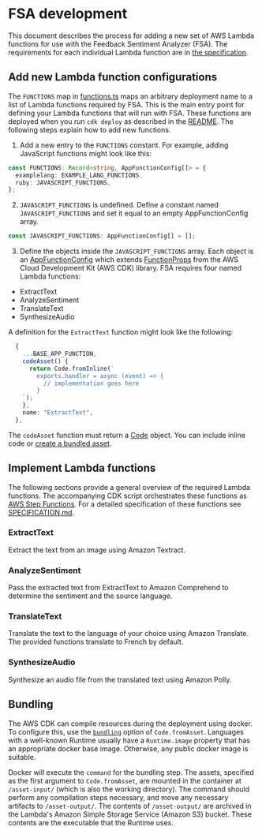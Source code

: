 # FSA development

This document describes the process for adding a new set of AWS Lambda functions for use with the Feedback Sentiment Analyzer (FSA). The requirements for each individual Lambda function are in [the specification](./SPECIFICATION.md).

## Add new Lambda function configurations

The `FUNCTIONS` map in [functions.ts](./cdk/lib/functions.ts) maps an arbitrary deployment name to a list of Lambda functions required by FSA. This is the main entry point for defining your Lambda functions that will run with FSA. These functions are deployed when you run `cdk deploy` as described in the [README](./README.md). The following steps explain how to add new functions.

1. Add a new entry to the `FUNCTIONS` constant. For example, adding JavaScript functions might look like this:

```typescript
const FUNCTIONS: Record<string, AppFunctionConfig[]> = {
  examplelang: EXAMPLE_LANG_FUNCTIONS,
  ruby: JAVASCRIPT_FUNCTIONS,
};
```

2. `JAVASCRIPT_FUNCTIONS` is undefined. Define a constant named `JAVASCRIPT_FUNCTIONS` and set it equal to an empty AppFunctionConfig array.

```typescript
const JAVASCRIPT_FUNCTIONS: AppFunctionConfig[] = [];
```

3. Define the objects inside the `JAVASCRIPT_FUNCTIONS` array. Each object is an [AppFunctionConfig](./cdk/lib/constructs/app-lambdas.ts#4) which extends [FunctionProps](https://docs.aws.amazon.com/cdk/api/v2/docs/aws-cdk-lib.aws_lambda.FunctionProps.html) from the AWS Cloud Development Kit (AWS CDK) library. FSA requires four named Lambda functions:

- ExtractText
- AnalyzeSentiment
- TranslateText
- SynthesizeAudio

A definition for the `ExtractText` function might look like the following:

```typescript
  {
    ...BASE_APP_FUNCTION,
    codeAsset() {
      return Code.fromInline(`
        exports.handler = async (event) => {
          // implementation goes here
        }
    `);
    },
    name: "ExtractText",
  },
```

The `codeAsset` function must return a [Code](https://docs.aws.amazon.com/cdk/api/v2/docs/aws-cdk-lib.aws_lambda.Code.html) object. You can include inline code or [create a bundled asset](#bundling).

## Implement Lambda functions

The following sections provide a general overview of the required Lambda functions. The accompanying CDK script orchestrates these functions as [AWS Step Functions](https://docs.aws.amazon.com/step-functions/latest/dg/welcome.html). For a detailed specification of these functions see [SPECIFICATION.md](./SPECIFICATION.md).

### ExtractText

Extract the text from an image using Amazon Textract.

### AnalyzeSentiment

Pass the extracted text from ExtractText to Amazon Comprehend to determine the sentiment and the source language.

### TranslateText

Translate the text to the language of your choice using Amazon Translate. The provided functions translate to French by default.

### SynthesizeAudio

Synthesize an audio file from the translated text using Amazon Polly.

## Bundling

The AWS CDK can compile resources during the deployment using docker. To configure this, use the [`bundling`](https://docs.aws.amazon.com/cdk/api/v1/docs/@aws-cdk_aws-s3-assets.AssetOptions.html#bundling) option of `Code.fromAsset`. Languages with a well-known Runtime usually have a `Runtime.image` property that has an appropriate docker base image. Otherwise, any public docker image is suitable.

Docker will execute the `command` for the bundling step.
The assets, specified as the first argument to `Code.fromAsset`, are mounted in the container at `/asset-input/` (which is also the working directory).
The command should perform any compilation steps necessary, and move any necessary artifacts to `/asset-output/`.
The contents of `/asset-output/` are archived in the Lambda's Amazon Simple Storage Service (Amazon S3) bucket. These contents are the executable that the Runtime uses.

